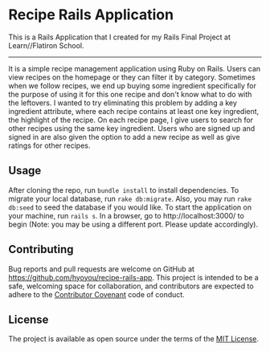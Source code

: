 # Recipe Rails Application

This is a Rails Application that I created for my Rails Final Project at Learn//Flatiron School. <hr />
It is a simple recipe management application using Ruby on Rails. Users can view recipes on the homepage or they can filter it by category. Sometimes when we follow recipes, we end up buying some ingredient specifically for the purpose of using it for this one recipe and don't know what to do with the leftovers. I wanted to try eliminating this problem by adding a key ingredient attribute, where each recipe contains at least one key ingredient, the highlight of the recipe. On each recipe page, I give users to search for other recipes using the same key ingredient. Users who are signed up and signed in are also given the option to add a new recipe as well as give ratings for other recipes.

## Usage

After cloning the repo, run `bundle install` to install dependencies. To migrate your local database, run `rake db:migrate`. Also, you may run `rake db:seed` to seed the database if you would like. To start the application on your machine, run `rails s`. In a browser, go to http://localhost:3000/ to begin (Note: you may be using a different port. Please update accordingly).

## Contributing

Bug reports and pull requests are welcome on GitHub at https://github.com/hyoyou/recipe-rails-app. This project is intended to be a safe, welcoming space for collaboration, and contributors are expected to adhere to the [Contributor Covenant](http://contributor-covenant.org) code of conduct.

## License

The project is available as open source under the terms of the [MIT License](https://github.com/hyoyou/recipe-rails-app/blob/master/LICENSE).
